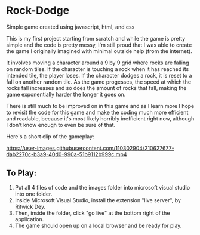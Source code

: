 # Rock-Dodge
Simple game created using javascript, html, and css

This is my first project starting from scratch and while the game is pretty simple and the code is pretty messy, I'm still proud that I was able to create the game I originally imagined with minimal outside help (from the internet).

It involves moving a character around a 9 by 9 grid where rocks are falling on random tiles. If the character is touching a rock when it has reached its intended tile, the player loses. If the character dodges a rock, it is reset to a fall on another random tile. As the game progesses, the speed at which the rocks fall increases and so does the amount of rocks that fall, making the game exponentially harder the longer it goes on. 

There is still much to be improved on in this game and as I learn more I hope to revisit the code for this game and make the coding much more efficient and readable, because it's most likely horribly inefficient right now, although I don't know enough to even be sure of that.

Here's a short clip of the gameplay:

https://user-images.githubusercontent.com/110302904/210627677-dab2270c-b3a9-40d0-990a-51b9112b999c.mp4


## To Play:

1. Put all 4 files of code and the images folder into microsoft visual studio into one folder. 
2. Inside Microsoft Visual Studio, install the extension "live server", by Ritwick Dey.
3. Then, inside the folder, click "go live" at the bottom right of the application.
4. The game should open up on a local browser and be ready for play.
